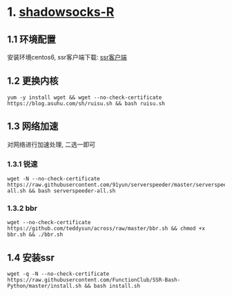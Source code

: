 # 1. [shadowsocks-R](https://github.com/shadowsocksr-backup)

## 1.1 环境配置

安装环境centos6, ssr客户端下载: [ssr客户端](https://github.com/shadowsocksr-backup)

## 1.2 更换内核

 

```
yum -y install wget && wget --no-check-certificate https://blog.asuhu.com/sh/ruisu.sh && bash ruisu.sh
```

## 1.3 网络加速

对网络进行加速处理, 二选一即可

### 1.3.1 锐速

 

```
wget -N --no-check-certificate https://raw.githubusercontent.com/91yun/serverspeeder/master/serverspeeder-all.sh && bash serverspeeder-all.sh
```

### 1.3.2 bbr

 

```
wget --no-check-certificate https://github.com/teddysun/across/raw/master/bbr.sh && chmod +x bbr.sh && ./bbr.sh
```

## 1.4 安装ssr

 

```
wget -q -N --no-check-certificate https://raw.githubusercontent.com/FunctionClub/SSR-Bash-Python/master/install.sh && bash install.sh
```

